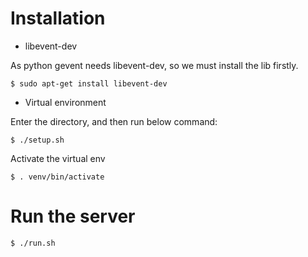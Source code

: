 # Installation

-   libevent-dev

As python gevent needs libevent-dev, so we must install the lib firstly.

    $ sudo apt-get install libevent-dev

- Virtual environment

Enter the directory, and then run below command:

    $ ./setup.sh

Activate the virtual env

    $ . venv/bin/activate

# Run the server

    $ ./run.sh